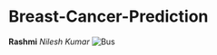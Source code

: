 # Breast-Cancer-Prediction
**Rashmi**
_Nilesh Kumar_ 
![Bus](https://github.com/user-attachments/assets/f0ee2a5e-7674-4659-8e0a-69e45b859020)
